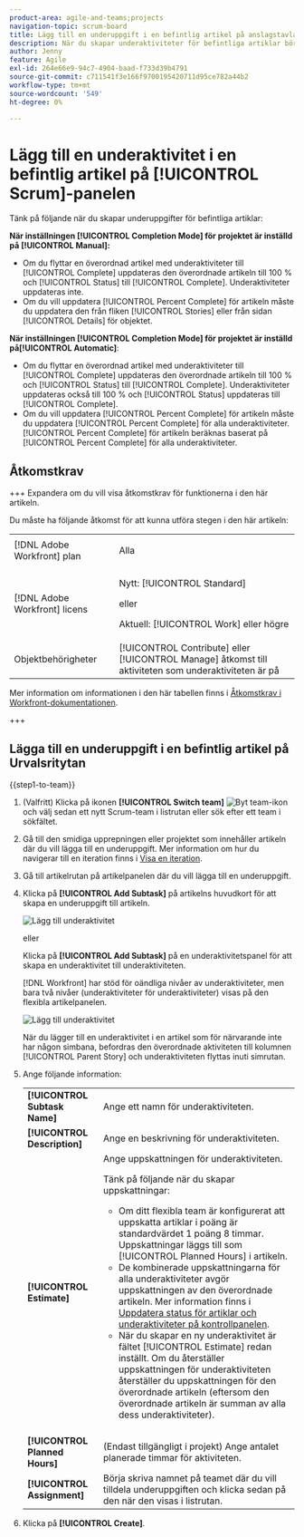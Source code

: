 ```yaml
---
product-area: agile-and-teams;projects
navigation-topic: scrum-board
title: Lägg till en underuppgift i en befintlig artikel på anslagstavlan
description: När du skapar underaktiviteter för befintliga artiklar bör du tänka på inställningen för Slutförandeläge för projektet, eftersom detta påverkar hur artiklarna uppdateras.
author: Jenny
feature: Agile
exl-id: 264e66e9-94c7-4904-baad-f733d39b4791
source-git-commit: c711541f3e166f9700195420711d95ce782a44b2
workflow-type: tm+mt
source-wordcount: '549'
ht-degree: 0%

---
```


# Lägg till en underaktivitet i en befintlig artikel på [!UICONTROL Scrum]-panelen

Tänk på följande när du skapar underuppgifter för befintliga artiklar:

**När inställningen [!UICONTROL Completion Mode] för projektet är inställd på [!UICONTROL Manual]:**

* Om du flyttar en överordnad artikel med underaktiviteter till [!UICONTROL Complete] uppdateras den överordnade artikeln till 100 % och [!UICONTROL Status] till [!UICONTROL Complete]. Underaktiviteter uppdateras inte.
* Om du vill uppdatera [!UICONTROL Percent Complete] för artikeln måste du uppdatera den från fliken [!UICONTROL Stories] eller från sidan [!UICONTROL Details] för objektet.

**När inställningen [!UICONTROL Completion Mode] för projektet är inställd på[!UICONTROL Automatic]**:

* Om du flyttar en överordnad artikel med underaktiviteter till [!UICONTROL Complete] uppdateras den överordnade artikeln till 100 % och [!UICONTROL Status] till [!UICONTROL Complete]. Underaktiviteter uppdateras också till 100 % och [!UICONTROL Status] uppdateras till [!UICONTROL Complete].
* Om du vill uppdatera [!UICONTROL Percent Complete] för artikeln måste du uppdatera [!UICONTROL Percent Complete] för alla underaktiviteter. [!UICONTROL Percent Complete] för artikeln beräknas baserat på [!UICONTROL Percent Complete] för alla underaktiviteter.

## Åtkomstkrav

+++ Expandera om du vill visa åtkomstkrav för funktionerna i den här artikeln.

Du måste ha följande åtkomst för att kunna utföra stegen i den här artikeln:

<table style="table-layout:auto"> 
 <tbody> 
  <tr> 
   <td role="rowheader">[!DNL Adobe Workfront] plan</td> 
   <td> <p>Alla</p> </td> 
  </tr> 
  <tr> 
   <td role="rowheader">[!DNL Adobe Workfront] licens</td> 
   <td> <p>Nytt: [!UICONTROL Standard]</p> 
   eller
   <p>Aktuell: [!UICONTROL Work] eller högre</p> </td> 
  </tr>
   <tr> 
   <td role="rowheader">Objektbehörigheter</td> 
   <td>[!UICONTROL Contribute] eller [!UICONTROL Manage] åtkomst till aktiviteten som underaktiviteten är på </td> 
  </tr>
 </tbody> 
</table>

Mer information om informationen i den här tabellen finns i [Åtkomstkrav i Workfront-dokumentationen](/help/quicksilver/administration-and-setup/add-users/access-levels-and-object-permissions/access-level-requirements-in-documentation.md).

+++

## Lägga till en underuppgift i en befintlig artikel på Urvalsritytan

{{step1-to-team}}

1. (Valfritt) Klicka på ikonen **[!UICONTROL Switch team]** ![Byt team-ikon](assets/switch-team-icon.png) och välj sedan ett nytt Scrum-team i listrutan eller sök efter ett team i sökfältet.

1. Gå till den smidiga upprepningen eller projektet som innehåller artikeln där du vill lägga till en underuppgift. Mer information om hur du navigerar till en iteration finns i [Visa en iteration](../../../agile/use-scrum-in-an-agile-team/iterations/view-iteration.md).
1. Gå till artikelrutan på artikelpanelen där du vill lägga till en underuppgift.
1. Klicka på **[!UICONTROL Add Subtask]** på artikelns huvudkort för att skapa en underuppgift till artikeln.

   ![Lägg till underaktivitet](assets/agile-story-addsubtask-NWE.png)

   eller

   Klicka på **[!UICONTROL Add Subtask]** på en underaktivitetspanel för att skapa en underaktivitet till underaktiviteten.

   [!DNL Workfront] har stöd för oändliga nivåer av underaktiviteter, men bara två nivåer (underaktiviteter för underaktiviteter) visas på den flexibla artikelpanelen.

   ![Lägg till underaktivitet](assets/agile-story-addsubtask2-NWE.png)

   När du lägger till en underaktivitet i en artikel som för närvarande inte har någon simbana, befordras den överordnade aktiviteten till kolumnen [!UICONTROL Parent Story] och underaktiviteten flyttas inuti simrutan.

1. Ange följande information:

   <table style="table-layout:auto">
    <col>
    <col>
    <tbody>
     <tr>
      <td role="rowheader"><strong>[!UICONTROL Subtask Name]</strong></td>
      <td> Ange ett namn för underaktiviteten.</td>
     </tr>
     <tr>
      <td role="rowheader"><strong>[!UICONTROL Description]</strong></td>
      <td>Ange en beskrivning för underaktiviteten.</td>
     </tr>
     <tr>
      <td role="rowheader"><strong>[!UICONTROL Estimate]</strong></td>
      <td>Ange uppskattningen för underaktiviteten.<br><p>Tänk på följande när du skapar uppskattningar:</p>
       <ul>
        <li>Om ditt flexibla team är konfigurerat att uppskatta artiklar i poäng är standardvärdet 1 poäng 8 timmar. Uppskattningar läggs till som [!UICONTROL Planned Hours] i artikeln.</li>
        <li>De kombinerade uppskattningarna för alla underaktiviteter avgör uppskattningen av den överordnade artikeln. Mer information finns i <a href="../../../agile/use-scrum-in-an-agile-team/scrum-board/update-status-of-stories-and-subtasks.md" class="MCXref xref">Uppdatera status för artiklar och underaktiviteter på kontrollpanelen</a>.</li>
        <li>När du skapar en ny underaktivitet är fältet [!UICONTROL Estimate] redan inställt. Om du återställer uppskattningen för underaktiviteten återställer du uppskattningen för den överordnade artikeln (eftersom den överordnade artikeln är summan av alla dess underaktiviteter).</li>
       </ul><br></td>
     </tr>
     <tr>
      <td role="rowheader"><strong>[!UICONTROL Planned Hours]</strong></td>
      <td> (Endast tillgängligt i projekt) Ange antalet planerade timmar för aktiviteten.</td>
     </tr>
     <tr>
      <td role="rowheader"><strong>[!UICONTROL Assignment]</strong></td>
      <td>Börja skriva namnet på teamet där du vill tilldela underuppgiften och klicka sedan på den när den visas i listrutan.</td>
     </tr>
    </tbody>
   </table>

1. Klicka på **[!UICONTROL Create]**.
